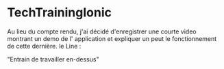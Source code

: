 # TechTrainingIonic

Au lieu du compte rendu, j'ai décidé d'enregistrer une courte video montrant un demo de l' application et expliquer un peut le fonctionnement de cette dernière.
le Line : 

"Entrain de travailler en-dessus"
